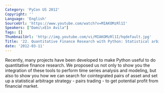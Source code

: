 ```yaml
---
Category: 'PyCon US 2012'
Copyright: ''
Language: 'English'
SourceUrl: 'https://www.youtube.com/watch?v=MIAKOMzRl1I'
Speakers: ["Dami\xE1n Avila"]
Tags: []
ThumbnailUrl: 'http://img.youtube.com/vi/MIAKOMzRl1I/hqdefault.jpg'
Title: '22. Quantitative Finance Research with Python: Statistical arbitrage.'
date: '2012-03-11'
---
```

Recently, many projects have been developed to make Python useful to do
quantitative finance research. We proposed us not only to show you the
integration of these tools to perform time series analysis and modeling, but
also to show you how we can search for cointegrated pairs of asset and set up
a statistical arbitrage strategy - pairs trading - to get potential profit
from financial market.
